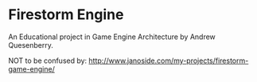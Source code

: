 # Firestorm Engine #

An Educational project in Game Engine Architecture by Andrew Quesenberry.

NOT to be confused by: http://www.janoside.com/my-projects/firestorm-game-engine/